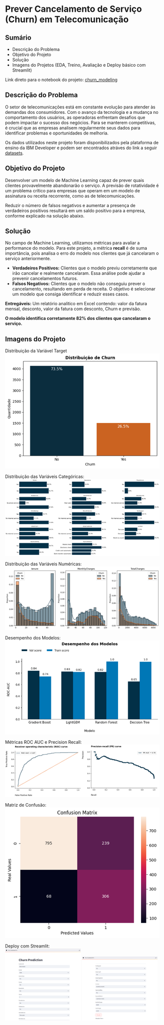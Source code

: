 # Prever Cancelamento de Serviço (Churn) em Telecomunicação

## Sumário

- Descrição do Problema
- Objetivo do Projeto
- Solução
- Imagens do Projetos (EDA, Treino, Avaliação e Deploy básico com Streamlit)

Link direto para o notebook do projeto: [churn_modeling](https://github.com/idfelipemalatesta/telecom-churn-prediction/blob/main/notebooks/churn_modeling.ipynb)

## Descrição do Problema

O setor de telecomunicações está em constante evolução para atender às demandas dos consumidores. Com o avanço da tecnologia e a mudança no comportamento dos usuários, as operadoras enfrentam desafios que podem impactar o sucesso dos negócios. Para se manterem competitivas, é crucial que as empresas analisem regularmente seus dados para identificar problemas e oportunidades de melhoria.

Os dados utilizados neste projeto foram disponibilizados pela plataforma de ensino da IBM Developer e podem ser encontrados atráves do link a seguir [datasets](https://raw.githubusercontent.com/carlosfab/dsnp2/master/datasets/WA_Fn-UseC_-Telco-Customer-Churn.csv).

## Objetivo do Projeto

Desenvolver um modelo de Machine Learning capaz de prever quais clientes provavelmente abandonarão o serviço. A previsão de rotatividade é um problema crítico para empresas que operam em um modelo de assinatura ou receita recorrente, como as de telecomunicações.

Reduzir o número de falsos negativos e aumentar a presença de verdadeiros positivos resultará em um saldo positivo para a empresa, conforme explicado na solução abaixo.

## Solução

No campo de Machine Learning, utilizamos métricas para avaliar a performance do modelo. Para este projeto, a métrica **recall** é de suma importância, pois analisa o erro do modelo nos clientes que já cancelaram o serviço anteriormente.

- **Verdadeiros Positivos:** Clientes que o modelo previu corretamente que irão cancelar e realmente cancelaram. Essa análise pode ajudar a prevenir cancelamentos futuros.
- **Falsos Negativos:** Clientes que o modelo não conseguiu prever o cancelamento, resultando em perda de receita. O objetivo é selecionar um modelo que consiga identificar e reduzir esses casos.

**Entregáveis:** Um relatório analítico em Excel contendo: valor da fatura mensal, desconto, valor da fatura com desconto, Churn e previsão.

**O modelo identifica corretamente 82% dos clientes que cancelaram o serviço.**

## Imagens do Projeto

Distribuição da Variável Target<br>
<img src="report/figures/dist_churn.png">

Distribuição das Variáveis Categóricas:
<img src="report/figures/categorical_features.png">

Distribuição das Variáveis Numéricas:<br>
<img src="report/figures/numerical_churn.png">

Desempenho dos Modelos:<br>
<img src="report/figures/desempenho_modelos.png">

Métricas ROC AUC e Precision Recall:<br>
<img src="report/figures/curvas_metric.png">

Matriz de Confusão:<br>
<img src="report/figures/confusion_matrix.png">

Deploy com Streamlit:<br>
<img src="report/figures/streamlit_app.png" style="display: inline-block; width: 49%">
<img src="report/figures/streamlit_app2.png" style="display: inline-block; width: 49%; height: auto">

